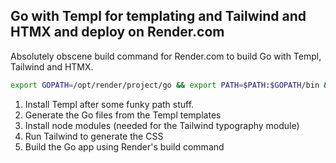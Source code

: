 ## Go with Templ for templating and Tailwind and HTMX and deploy on Render.com

Absolutely obscene build command for Render.com to build Go with Templ, Tailwind and HTMX.

```bash
export GOPATH=/opt/render/project/go && export PATH=$PATH:$GOPATH/bin && go install github.com/a-h/templ/cmd/templ@v0.2.408 && $GOPATH/bin/templ generate && npm install && npx tailwindcss -i ./assets/global.css -o ./public/global.css --minify && go build -tags netgo -ldflags '-s -w' -o app
```

1. Install Templ after some funky path stuff.
2. Generate the Go files from the Templ templates
3. Install node modules (needed for the Tailwind typography module)
4. Run Tailwind to generate the CSS
5. Build the Go app using Render's build command